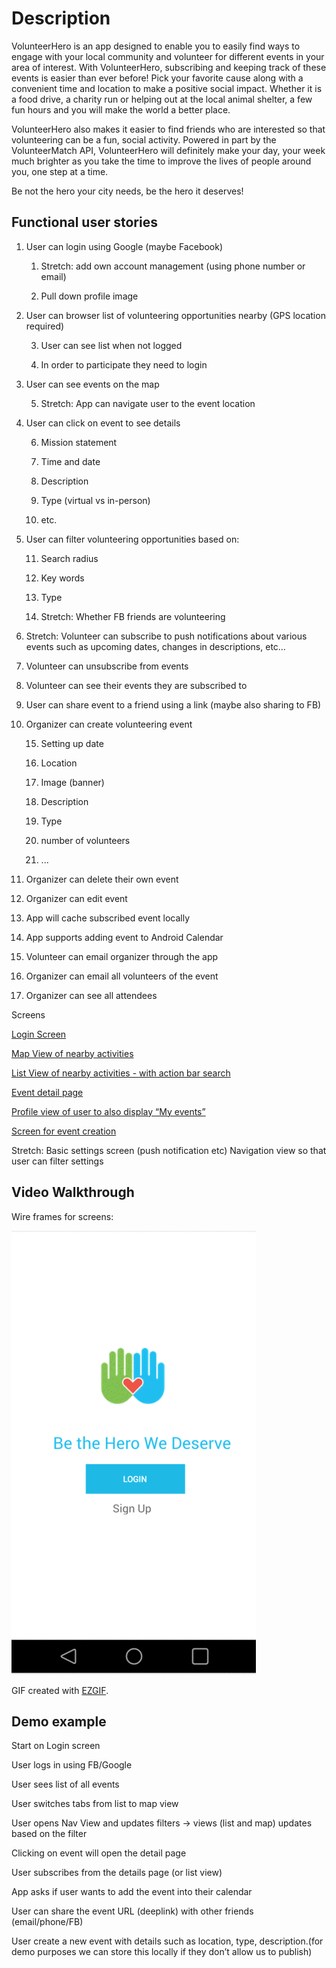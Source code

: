 # Description

VolunteerHero is an app designed to enable you to easily find ways to engage with your local community and
volunteer for different events in your area of interest. With VolunteerHero, subscribing and keeping track of 
these events is easier than ever before! Pick your favorite cause along with a convenient time and location
to make a positive social impact. Whether it is a food drive, a charity run or helping out at the local animal
shelter, a few fun hours and you will make the world a better place.

VolunteerHero also makes it easier to find friends who are interested so that volunteering can be a fun, social
activity. Powered in part by the VolunteerMatch API, VolunteerHero will definitely make your day, your week much
brighter as you take the time to improve the lives of people around you, one step at a time.

Be not the hero your city needs, be the hero it deserves!


## Functional user stories

1. User can login using Google (maybe Facebook)

    1. Stretch: add own account management (using phone number or email)

    2. Pull down profile image

2. User can browser list of volunteering opportunities nearby (GPS location required)

    3. User can see list when not logged

    4. In order to participate they need to login

3. User can see events on the map

    5. Stretch: App can navigate user to the event location

4. User can click on event to see details

    6. Mission statement

    7. Time and date

    8. Description 

    9. Type (virtual vs in-person)

    10. etc.

5. User can filter volunteering opportunities based on:

    11. Search radius

    12. Key words

    13. Type

    14. Stretch: Whether FB friends are volunteering

6. Stretch: Volunteer can subscribe to push notifications about various events such as upcoming dates, changes in descriptions, etc…

7. Volunteer can unsubscribe from events

8. Volunteer can see their events they are subscribed to

9. User can share event to a friend using a link (maybe also sharing to FB)

10. Organizer can create volunteering event

    15. Setting up date

    16. Location

    17. Image (banner)

    18. Description

    19. Type

    20. number of volunteers

    21. ...

11. Organizer can delete their own event

12. Organizer can edit event

13. App will cache subscribed event locally

14. App supports adding event to Android Calendar

15. Volunteer can email organizer through the app

16. Organizer can email all volunteers of the event

17. Organizer can see all attendees

Screens

[Login Screen](https://imgur.com/V9zddc5)

[Map View of nearby activities](https://imgur.com/ziC9zj6)

[List View of nearby activities - with action bar search](https://imgur.com/1HBpTVe)

[Event detail page](https://www.dropbox.com/s/qtspa9rii50kdvh/Screenshot%202017-10-07%2016.34.30.png?dl=0)

[Profile view of user to also display “My events”](https://imgur.com/ykAYJbw)

[Screen for event creation](https://www.dropbox.com/s/pdy6f8popubkm3y/Screenshot%202017-10-07%2016.36.26.png?dl=0)

Stretch: Basic settings screen (push notification etc)
Navigation view so that user can filter settings

## Video Walkthrough

Wire frames for screens:

<img src='https://github.com/VolunteerForce/main/blob/master/ScreenDesigns/VolunteerHero_wireframes.gif' title='Video Walkthrough' width='' alt='Video Walkthrough' />

GIF created with [EZGIF](https://ezgif.com/maker/ezgif-3-837bdecf-gif-equalized).

## Demo example

Start on Login screen

User logs in using FB/Google

User sees list of all events

User switches tabs from list to map view

User opens Nav View and updates filters -> views (list and map) updates based on the filter

Clicking on event will open the detail page

User subscribes from the details page (or list view)

App asks if user wants to add the event into their calendar

User can share the event URL (deeplink) with other friends (email/phone/FB)

User create a new event with details such as location, type, description.(for demo purposes we can store this locally if they don’t allow us to publish)


